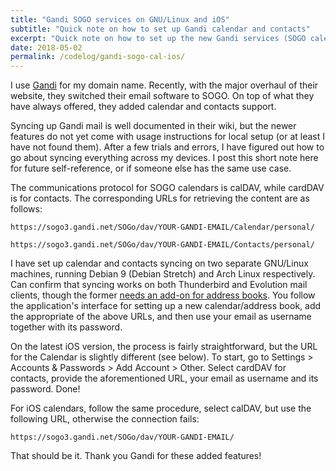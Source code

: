 ```yaml
---
title: "Gandi SOGO services on GNU/Linux and iOS"
subtitle: "Quick note on how to set up Gandi calendar and contacts"
excerpt: "Quick note on how to set up the new Gandi services (SOGO calendar and contacts) across GNU/Linux and iOS devices."
date: 2018-05-02
permalink: /codelog/gandi-sogo-cal-ios/
---
```

I use [Gandi](https://www.gandi.net) for my domain name. Recently, with the major overhaul of their website, they switched their email software to SOGO. On top of what they have always offered, they added calendar and contacts support.

Syncing up Gandi mail is well documented in their wiki, but the newer features do not yet come with usage instructions for local setup (or at least I have not found them). After a few trials and errors, I have figured out how to go about syncing everything across my devices. I post this short note here for future self-reference, or if someone else has the same use case.

The communications protocol for SOGO calendars is calDAV, while cardDAV is for contacts. The corresponding URLs for retrieving the content are as follows:

```
https://sogo3.gandi.net/SOGo/dav/YOUR-GANDI-EMAIL/Calendar/personal/

https://sogo3.gandi.net/SOGo/dav/YOUR-GANDI-EMAIL/Contacts/personal/
```

I have set up calendar and contacts syncing on two separate GNU/Linux machines, running Debian 9 (Debian Stretch) and Arch Linux respectively. Can confirm that syncing works on both Thunderbird and Evolution mail clients, though the former [needs an add-on for address books](https://docs.iredmail.org/thunderbird.sogo.html). You follow the application's interface for setting up a new calendar/address book, add the appropriate of the above URLs, and then use your email as username together with its password.

On the latest iOS version, the process is fairly straightforward, but the URL for the Calendar is slightly different (see below). To start, go to Settings > Accounts & Passwords > Add Account > Other. Select cardDAV for contacts, provide the aforementioned URL, your email as username and its password. Done!

For iOS calendars, follow the same procedure, select calDAV, but use the following URL, otherwise the connection fails:

```
https://sogo3.gandi.net/SOGo/dav/YOUR-GANDI-EMAIL/
```

That should be it. Thank you Gandi for these added features!
